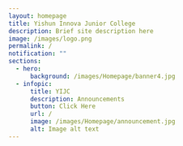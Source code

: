 ```yaml
---
layout: homepage
title: Yishun Innova Junior College
description: Brief site description here
image: /images/logo.png
permalink: /
notification: ""
sections:
  - hero:
      background: /images/Homepage/banner4.jpg
  - infopic:
      title: YIJC
      description: Announcements
      button: Click Here
      url: /
      image: /images/Homepage/announcement.jpg
      alt: Image alt text
---
```

